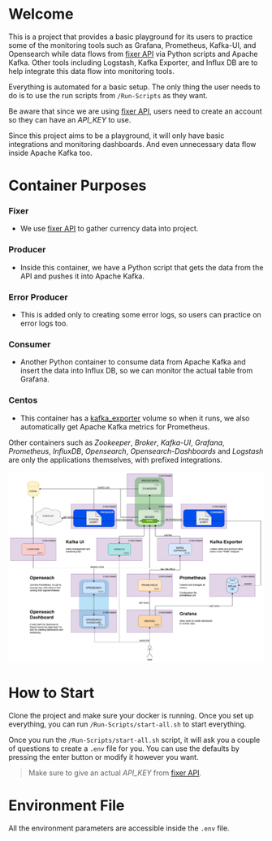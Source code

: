 # Welcome
This is a project that provides a basic playground for its users to practice some of the monitoring tools such as Grafana, Prometheus, Kafka-UI, and Opensearch while data flows from [fixer API](https://fixer.io/) via Python scripts and Apache Kafka. Other tools including Logstash, Kafka Exporter, and Influx DB are to help integrate this data flow into monitoring tools.

Everything is automated for a basic setup. The only thing the user needs to do is to use the run scripts from `/Run-Scripts` as they want.

Be aware that since we are using [fixer API](https://fixer.io/), users need to create an account so they can have an *API_KEY* to use.

Since this project aims to be a playground, it will only have basic integrations and monitoring dashboards. And even unnecessary data flow inside Apache Kafka too.

# Container Purposes
### Fixer
- We use [fixer API](https://fixer.io/) to gather currency data into project.

### Producer
- Inside this container, we have a Python script that gets the data from the API and pushes it into Apache Kafka.

### Error Producer
- This is added only to creating some error logs, so users can practice on error logs too.

### Consumer
- Another Python container to consume data from Apache Kafka and insert the data into Influx DB, so we can monitor the actual table from Grafana.

### Centos
- This container has a [kafka_exporter](https://github.com/danielqsj/kafka_exporter) volume so when it runs, we also automatically get Apache Kafka metrics for Prometheus.

Other containers such as *Zookeeper*, *Broker*, *Kafka-UI*, *Grafana*, *Prometheus*, *InfluxDB*, *Opensearch*, *Opensearch-Dashboards* and *Logstash* are only the applications themselves, with prefixed integrations.

![plot](./Oylesine.drawio.png)

# How to Start
Clone the project and make sure your docker is running. Once you set up everything, you can run `/Run-Scripts/start-all.sh` to start everything.

Once you run the `/Run-Scripts/start-all.sh` script, it will ask you a couple of questions to create a `.env` file for you. You can use the defaults by pressing the enter button or modify it however you want. 

> Make sure to give an actual *API_KEY* from [fixer API](https://fixer.io/).

# Environment File
All the environment parameters are accessible inside the `.env` file.


